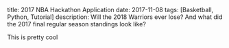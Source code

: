 title: 2017 NBA Hackathon Application
date: 2017-11-08
tags: [Basketball, Python, Tutorial]
description: Will the 2018 Warriors ever lose? And what did the 2017 final regular season standings look like?

This is pretty cool

